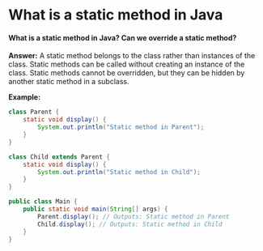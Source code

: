 # What is a static method in Java

#### What is a static method in Java? Can we override a static method?

**Answer:** A static method belongs to the class rather than instances of the class. Static methods can be called without creating an instance of the class. Static methods cannot be overridden, but they can be hidden by another static method in a subclass.

**Example:**

```java
class Parent {
    static void display() {
        System.out.println("Static method in Parent");
    }
}

class Child extends Parent {
    static void display() {
        System.out.println("Static method in Child");
    }
}

public class Main {
    public static void main(String[] args) {
        Parent.display(); // Outputs: Static method in Parent
        Child.display(); // Outputs: Static method in Child
    }
}
```

